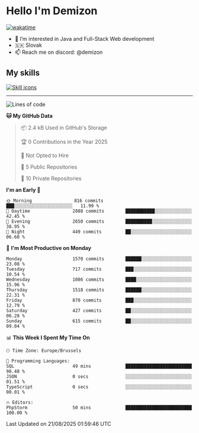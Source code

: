 # Hello I'm Demizon
[![wakatime](https://wakatime.com/badge/user/6ad1949f-d6d7-44f9-9eee-c35e54cc499b.svg)](https://wakatime.com/@6ad1949f-d6d7-44f9-9eee-c35e54cc499b)
- 👀 I’m interested in Java and Full-Stack Web development
- 🇸🇰 Slovak
- 📫 Reach me on discord: @demizon

## My skills
[![Skill icons](https://skillicons.dev/icons?i=java,js,ts,html,css,react,nextjs,tailwind,supabase,py,git,docker,linux,mysql,postgres,mongo&theme=dark)](https://github.com/Demizon3433)

---

<!--START_SECTION:waka-->
![Lines of code](https://img.shields.io/badge/From%20Hello%20World%20I%27ve%20Written-2.1%20million%20lines%20of%20code-blue)

**🐱 My GitHub Data** 

> 📦 2.4 kB Used in GitHub's Storage 
 > 
> 🏆 0 Contributions in the Year 2025
 > 
> 🚫 Not Opted to Hire
 > 
> 📜 5 Public Repositories 
 > 
> 🔑 10 Private Repositories 
 > 
**I'm an Early 🐤** 

```text
🌞 Morning                816 commits         ███░░░░░░░░░░░░░░░░░░░░░░   11.99 % 
🌆 Daytime                2888 commits        ███████████░░░░░░░░░░░░░░   42.45 % 
🌃 Evening                2650 commits        ██████████░░░░░░░░░░░░░░░   38.95 % 
🌙 Night                  449 commits         ██░░░░░░░░░░░░░░░░░░░░░░░   06.60 % 
```
📅 **I'm Most Productive on Monday** 

```text
Monday                   1570 commits        ██████░░░░░░░░░░░░░░░░░░░   23.08 % 
Tuesday                  717 commits         ███░░░░░░░░░░░░░░░░░░░░░░   10.54 % 
Wednesday                1086 commits        ████░░░░░░░░░░░░░░░░░░░░░   15.96 % 
Thursday                 1518 commits        ██████░░░░░░░░░░░░░░░░░░░   22.31 % 
Friday                   870 commits         ███░░░░░░░░░░░░░░░░░░░░░░   12.79 % 
Saturday                 427 commits         ██░░░░░░░░░░░░░░░░░░░░░░░   06.28 % 
Sunday                   615 commits         ██░░░░░░░░░░░░░░░░░░░░░░░   09.04 % 
```


📊 **This Week I Spent My Time On** 

```text
🕑︎ Time Zone: Europe/Brussels

💬 Programming Languages: 
SQL                      49 mins             █████████████████████████   98.48 % 
JSON                     0 secs              ░░░░░░░░░░░░░░░░░░░░░░░░░   01.51 % 
TypeScript               0 secs              ░░░░░░░░░░░░░░░░░░░░░░░░░   00.01 % 

🔥 Editors: 
PhpStorm                 50 mins             █████████████████████████   100.00 % 
```


 Last Updated on 21/08/2025 01:59:46 UTC
<!--END_SECTION:waka-->
